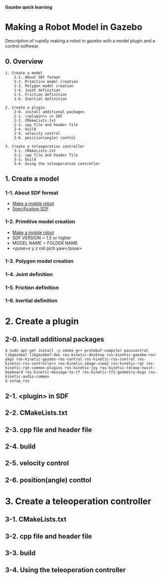 __Gazebo quick learning__  
# Making a Robot Model in Gazebo  
Description of rupidly making a robot in gazebo with a model plugin and a control softwear.

## 0. Overview

    1. Create a model  
        1-1. About SDF format  
        1-2. Primitive model creation  
        1-3. Polygon model creation  
        1-4. Joint definition  
        1-5. Friction definition  
        1-6. Inertial definition   

    2. Create a plugin  
        2-0. install additional packages  
        2-1. \<plugin\> in SDF  
        2-2. CMakeLists.txt  
        2-3. cpp file and header file  
        2-4. build  
        2-5. velocity control
        2-6. position(angle) conttol

    3. Create a teleoperation controller  
        3-1. CMakeLists.txt  
        3-2. cpp file and header file  
        3-3. build  
        3-4. Using the teleoperation controller   

## 1. Create a model  

### 1-1. About SDF format  
* [Make a mobile robot](http://gazebosim.org/tutorials?tut=build_robot)  
* [Specification SDF](http://sdformat.org/spec?elem=geometry&ver=1.5)  

### 1-2. Primitive model creation  
* [Make a mobile robot](http://gazebosim.org/tutorials?tut=build_robot)  
* SDF VERSION = 1.5 or higher  
* MODEL NAME = FOLDER NAME  
* \<pose\>x y z roll pich yaw\<\/pose\>

### 1-3. Polygon model creation  

### 1-4. Joint definition  

### 1-5. Friction definition  

### 1-6. Inertial definition 

# 2. Create a plugin  
## 2-0. install additional packages  
    $ sudo apt-get install -y cmake g++ protobuf-compiler pavucontrol libgazebo7 libgazebo7-dev ros-kinetic-desktop ros-kinetic-gazebo-ros-pkgs ros-kinetic-gazebo-ros-control ros-kinetic-ros-control ros-kinetic-ros-controllers ros-kinetic-image-view2 ros-kinetic-rqt ros-kinetic-rqt-common-plugins ros-kinetic-joy ros-kinetic-teleop-twist-keyboard ros-kinetic-message-to-tf ros-kinetic-tf2-geometry-msgs ros-kinetic-audio-common  
    $ setup_ros  

## 2-1. \<plugin\> in SDF  

## 2-2. CMakeLists.txt  

## 2-3. cpp file and header file  

## 2-4. build  

## 2-5. velocity control

## 2-6. position(angle) conttol

# 3. Create a teleoperation controller  

## 3-1. CMakeLists.txt  

## 3-2. cpp file and header file  

## 3-3. build  

## 3-4. Using the teleoperation controller   
